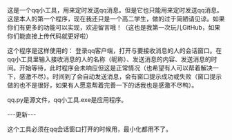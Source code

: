 这是一个qq小工具，用来定时发送qq消息。但是它也只能用来定时发送qq消息。这是本人的第一个程序，现在我还只是一个高二学生，做的过于简陋请见谅。如果你们有更多的功能可以实现，欢迎留言哦！（这也是我第一次玩儿GitHub，如果你们能直接上传代码就更好啦）

这个程序是这样使用的：
登录qq客户端，打开与要接收消息的人的会话窗口。在qq小工具里输入接收消息的人的名称（昵称）、发送消息的内容、发送消息的时间。开始等待，此时程序会未响应但这是正常情况（也希望有人可以帮着解决一下，感激不尽）。时间到了会自动发送消息，会有窗口提示成功或失败（窗口提示做的也不是很好，如果有人愿意帮着完善一下的话我也是感激不尽鸭）。

qq.py是源文件，qq小工具.exe是应用程序。

---更新---

这个工具必须在qq会话窗口打开的时候用，最小化都用不了。
